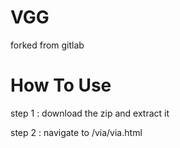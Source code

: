 # VGG
forked from gitlab


# How To Use
step 1 : download the zip and extract it

step 2 : navigate to /via/via.html

